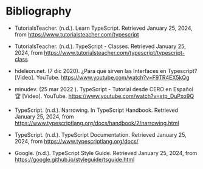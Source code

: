 # Bibliography

* TutorialsTeacher. (n.d.). Learn TypeScript. Retrieved January 25, 2024, from https://www.tutorialsteacher.com/typescript

* TutorialsTeacher. (n.d.). TypeScript - Classes. Retrieved January 25, 2024, from https://www.tutorialsteacher.com/typescript/typescript-class

* hdeleon.net. (7 dic 2020). ¿Para qué sirven las Interfaces en Typescript? [Video]. YouTube. https://www.youtube.com/watch?v=F9TR4EX5kQg

* minudev. (25 mar 2022 ). TypeScript - Tutorial desde CERO en Español 🏆 [Video]. YouTube. https://www.youtube.com/watch?v=xtp_DuPxo9Q

* TypeScript. (n.d.). Narrowing. In TypeScript Handbook. Retrieved January 25, 2024, from https://www.typescriptlang.org/docs/handbook/2/narrowing.html

* TypeScript. (n.d.). TypeScript Documentation. Retrieved January 25, 2024, from https://www.typescriptlang.org/docs/

* Google. (n.d.). TypeScript Style Guide. Retrieved January 25, 2024, from https://google.github.io/styleguide/tsguide.html
